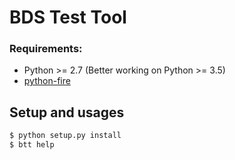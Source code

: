 # BDS Test Tool

### Requirements:
- Python >= 2.7 (Better working on Python >= 3.5)
- [python-fire](https://github.com/google/python-fire)

## Setup and usages
```bash
$ python setup.py install
$ btt help
```